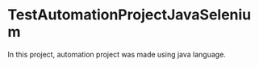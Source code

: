 # TestAutomationProjectJavaSelenium
In this project, automation project was made using java language.
